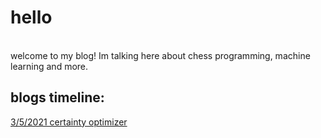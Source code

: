 

# hello
\
welcome to my blog! Im talking here about chess programming, machine learning and more. 

## blogs timeline:  
[3/5/2021 certainty optimizer](https://ofekshochat.github.io/static/certainty-optimizer.html)